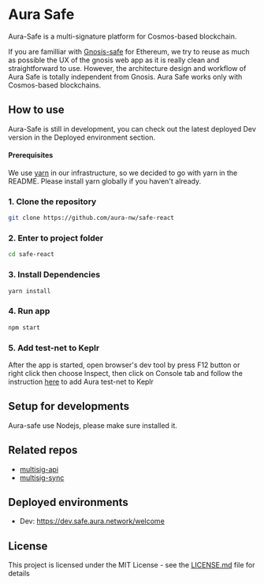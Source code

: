 # Aura Safe

Aura-Safe is a multi-signature platform for Cosmos-based blockchain.

If you are familliar with [Gnosis-safe](https://gnosis-safe.io/) for Ethereum, we try to reuse as much as possible the UX of the gnosis web app as it is really clean and straightforward to use. However, the architecture design and workflow of Aura Safe is totally independent from Gnosis. Aura Safe works only with Cosmos-based blockchains.

## How to use
Aura-Safe is still in development, you can check out the latest deployed Dev version in the Deployed environment section.

#### Prerequisites
We use [yarn](https://yarnpkg.com/) in our infrastructure, so we decided to go with yarn in the README. Please install yarn globally if you haven't already.

### 1. Clone the repository
```bash
git clone https://github.com/aura-nw/safe-react
```
### 2. Enter to project folder
```bash
cd safe-react
```
### 3. Install Dependencies
```bash
yarn install
```
### 4. Run app
```bash
npm start
 ```
### 5. Add test-net to Keplr
After the app is started, open browser's dev tool by press F12 button or right click then choose Inspect, then click on Console tab and follow the instruction [here](https://github.com/aura-nw/safe-react/blob/dev/CONNECT_KEPLR.md) to add Aura test-net to Keplr

## Setup for developments
Aura-safe use Nodejs, please make sure installed it.

## Related repos

- [multisig-api](https://github.com/aura-nw/multisig-api)
- [multisig-sync](https://github.com/aura-nw/multisig-sync)

## Deployed environments

- Dev: https://dev.safe.aura.network/welcome

## License

This project is licensed under the MIT License - see the [LICENSE.md](LICENSE.md) file for details
